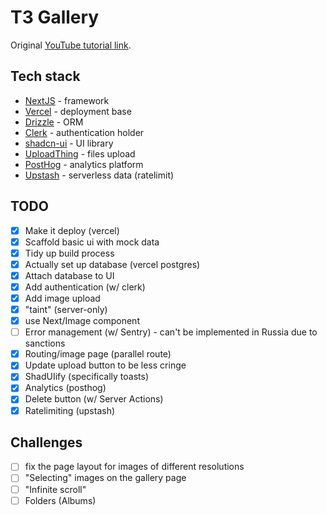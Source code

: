 # T3 Gallery

Original [YouTube tutorial link](https://www.youtube.com/watch?v=d5x0JCZbAJs).

## Tech stack
 - [NextJS](https://nextjs.org/) - framework
 - [Vercel](https://vercel.com/) - deployment base
 - [Drizzle](https://orm.drizzle.team/) - ORM
 - [Clerk](https://clerk.com/) - authentication holder
 - [shadcn-ui](https://ui.shadcn.com/) - UI library
 - [UploadThing](https://uploadthing.com/) - files upload
 - [PostHog](https://posthog.com/) - analytics platform
 - [Upstash](https://upstash.com/) - serverless data (ratelimit)

##  TODO

- [x] Make it deploy (vercel)
- [x] Scaffold basic ui with mock data
- [x] Tidy up build process
- [x] Actually set up database (vercel postgres)
- [x] Attach database to UI
- [x] Add authentication (w/ clerk)
- [x] Add image upload
- [x] "taint" (server-only)
- [x] use Next/Image component
- [ ] Error management (w/ Sentry) - can't be implemented in Russia due to sanctions
- [x] Routing/image page (parallel route)
- [x] Update upload button to be less cringe
- [x] ShadUIify (specifically toasts)
- [x] Analytics (posthog)
- [x] Delete button (w/ Server Actions)
- [x] Ratelimiting (upstash)

## Challenges 
 - [ ] fix the page layout for images of different resolutions
 - [ ] "Selecting" images on the gallery page
 - [ ] "Infinite scroll"
 - [ ] Folders (Albums)